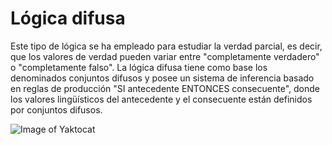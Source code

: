 # Lógica difusa 
Este tipo de lógica se ha empleado para estudiar la verdad parcial, es decir, que los valores de verdad pueden variar entre "completamente verdadero" o "completamente falso". 
La lógica difusa tiene como base los denominados conjuntos difusos y posee un sistema de inferencia basado en reglas de producción "SI antecedente ENTONCES consecuente",
donde los valores lingüísticos del antecedente y el consecuente están definidos por conjuntos difusos. 

![Image of Yaktocat](https://octodex.github.com/images/yaktocat.png)
